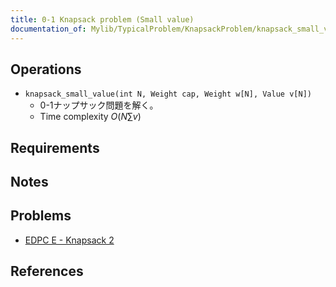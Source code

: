 ```yaml
---
title: 0-1 Knapsack problem (Small value)
documentation_of: Mylib/TypicalProblem/KnapsackProblem/knapsack_small_value.cpp
---
```


## Operations

- `knapsack_small_value(int N, Weight cap, Weight w[N], Value v[N])`
	- 0-1ナップサック問題を解く。
	- Time complexity $O(N \sum v)$

## Requirements

## Notes

## Problems

- [EDPC E - Knapsack 2](https://atcoder.jp/contests/dp/tasks/dp_e)

## References

